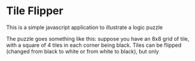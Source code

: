 # Tile Flipper
This is a simple javascript application to illustrate a logic puzzle

The puzzle goes something like this: suppose you have an 8x8 grid of tile, with a square of 4 tiles in each 
corner being black. Tiles can be flipped (changed from black to white or from white to black), but only 
